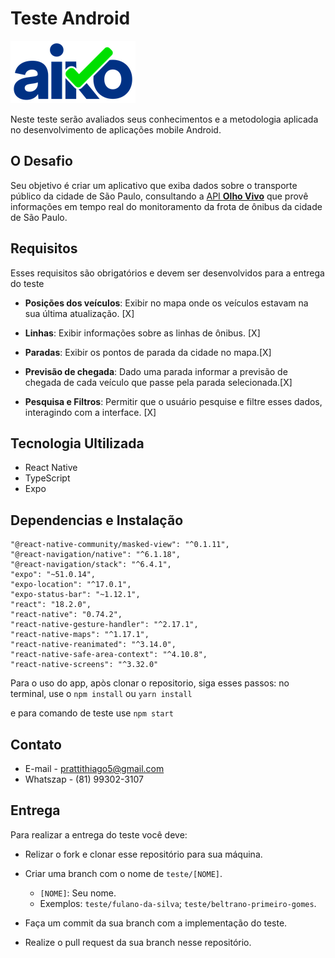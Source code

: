 # Teste Android

![Aiko](imagens/aiko.png)

Neste teste serão avaliados seus conhecimentos e a metodologia aplicada no desenvolvimento de aplicações mobile Android.

## O Desafio

Seu objetivo é criar um aplicativo que exiba dados sobre o transporte público da cidade de São Paulo, consultando a [API **Olho Vivo**](api.md) que provê informações em tempo real do monitoramento da frota de ônibus da cidade de São Paulo.

## Requisitos

Esses requisitos são obrigatórios e devem ser desenvolvidos para a entrega do teste

* **Posições dos veículos**: Exibir no mapa onde os veículos estavam na sua última atualização. [X]

* **Linhas**: Exibir informações sobre as linhas de ônibus. [X]

* **Paradas**: Exibir os pontos de parada da cidade no mapa.[X]

* **Previsão de chegada**: Dado uma parada informar a previsão de chegada de cada veículo que passe pela parada selecionada.[X]

* **Pesquisa e Filtros**: Permitir que o usuário pesquise e filtre esses dados, interagindo com a interface. [X]


## Tecnologia Ultilizada

* React Native 
* TypeScript
* Expo

## Dependencias e Instalação

    "@react-native-community/masked-view": "^0.1.11",
    "@react-navigation/native": "^6.1.18",
    "@react-navigation/stack": "^6.4.1",
    "expo": "~51.0.14",
    "expo-location": "^17.0.1",
    "expo-status-bar": "~1.12.1",
    "react": "18.2.0",
    "react-native": "0.74.2",
    "react-native-gesture-handler": "^2.17.1",
    "react-native-maps": "^1.17.1",
    "react-native-reanimated": "^3.14.0",
    "react-native-safe-area-context": "^4.10.8",
    "react-native-screens": "^3.32.0"

Para o uso do app, apòs clonar o repositorio, siga esses passos:
no terminal, use o 
`npm install`
ou
`yarn install`

e para comando de teste use `npm start`


## Contato

* E-mail - prattithiago5@gmail.com
* Whatszap - (81) 99302-3107 

## Entrega

Para realizar a entrega do teste você deve:

* Relizar o fork e clonar esse repositório para sua máquina.
  
* Criar uma branch com o nome de `teste/[NOME]`.
  * `[NOME]`: Seu nome.
  * Exemplos: `teste/fulano-da-silva`; `teste/beltrano-primeiro-gomes`.
  
* Faça um commit da sua branch com a implementação do teste.
  
* Realize o pull request da sua branch nesse repositório.
